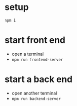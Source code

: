 # setup
`npm i`

# start front end
- open a terminal
- `npm run frontend-server`

# start a back end
- open another terminal
- `npm run backend-server`